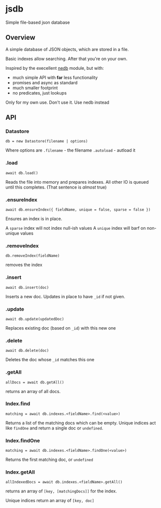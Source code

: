 # jsdb
Simple file-based json database

## Overview

A simple database of JSON objects, which are stored in a file.

Basic indexes allow searching. After that you're on your own.

Inspired by the execellent [nedb](https://www.npmjs.com/package/nedb) module, but with:
- much simple API with **far** less functionality
- promises and async as standard
- much smaller footprint
- no predicates, just lookups

Only for my own use. Don't use it. Use nedb instead

## API

### Datastore

`db = new Datastore(filename | options)`

Where options are
`.filename` - the filename
`.autoload` - autload it

### .load

`await db.load()`

Reads the file into memory and prepares indexes. All other IO is queued until this completes. (That sentence is *almost* true)

### .ensureIndex

`await db.ensureIndex({ fieldName, unique = false, sparse = false })`

Ensures an index is in place.

A `sparse` index will not index null-ish values
A `unique` index will barf on non-unique values

### .removeIndex

`db.removeIndex(fieldName)`

removes the index

### .insert

`await db.insert(doc)`

Inserts a new doc. Updates in place to have `_id` if not given.

### .update

`await db.update(updatedDoc)`

Replaces existing doc (based on `_id`) with this new one

### .delete

`await db.delete(doc)`

Deletes the doc whose `_id` matches this one

### .getAll

`allDocs = await db.getAll()`

returns an array of all docs.

### Index.find

`matching = await db.indexes.<fieldName>.find(<value>)`

Returns a list of the matching docs which can be empty. Unique indices act like `findOne` and return a single doc or `undefined`.

### Index.findOne

`matching = await db.indexes.<fieldName>.findOne(<value>)`

Returns the first matching doc, or `undefined`

### Index.getAll

`allIndexedDocs = await db.indexes.<fieldName>.getAll()`

returns an array of `[key, [matchingDocs]]` for the index.

Unique indices return an array of `[key, doc]`
